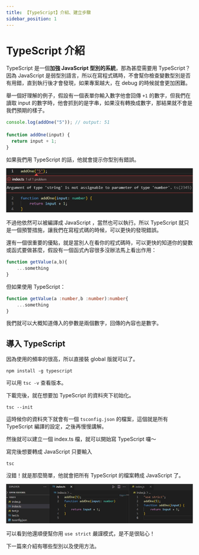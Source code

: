 ```yaml
---
title: 【TypeScript】介紹、建立步驟
sidebar_position: 1
---
```


# TypeScript 介紹

TypeScript 是一個**加強 JavaScript 型別的系統**，那為甚麼需要用 TypeScript？因為 JavaScript 是弱型別語言，所以在寫程式碼時，不會幫你檢查變數型別是否有用錯，直到執行後才會發現，如果專案越大，在 debug 的時候就會更加困難。

舉一個好理解的例子，假設有一個表單你輸入數字他會回傳 `+1` 的數字，但我們在讀取 input 的數字時，他會抓到的是字串，如果沒有轉換成數字，那結果就不會是我們預期的樣子。

```js
console.log(addOne("5")); // output: 51

function addOne(input) {
  return input + 1;
}
```

如果我們用 TypeScript 的話，他就會提示你型別有錯誤。

![](/img/typescript/typeScript-1-1.jpg)

不過他依然可以被編譯成 JavaScript ，當然也可以執行。所以 TypeScript 就只是一個預警措施，讓我們在寫程式碼的時候，可以更快的發現錯誤。

還有一個很重要的優點，就是當別人在看你的程式碼時，可以更快的知道你的變數或函式要做甚麼，假設有一個函式內容很多沒辦法馬上看出作用：

```js
function getValue(a,b){
    ...something
}
```

但如果使用 TypeScript：

```ts
function getValue(a :number,b :number):number{
    ...something
}
```

我們就可以大概知道傳入的參數是兩個數字，回傳的內容也是數字。

## 導入 TypeScript

因為使用的頻率的很高，所以直接裝 global 版就可以了。

```
npm install -g typescript
```

可以用 `tsc -v` 查看版本。

下載完後，就在想要加 TypeScript 的資料夾下初始化。

```
tsc --init
```

這時候你的資料夾下就會有一個 `tsconfig.json` 的檔案，這個就是所有 TypeScript 編譯的設定，之後再慢慢講解。

然後就可以建立一個 index.ts 檔，就可以開始寫 TypeScript 囉～

寫完後想要轉成 JavaScript 只要輸入

```
tsc
```

沒錯！就是那麼簡單，他就會把所有 TypeScript 的檔案轉成 JavaScript 了。

![](/img/typescript/typeScript-1-2.jpg)

可以看到他還順便幫你用 `use strict` 嚴謹模式，是不是很貼心！

下一篇來介紹有哪些型別以及使用方法。
